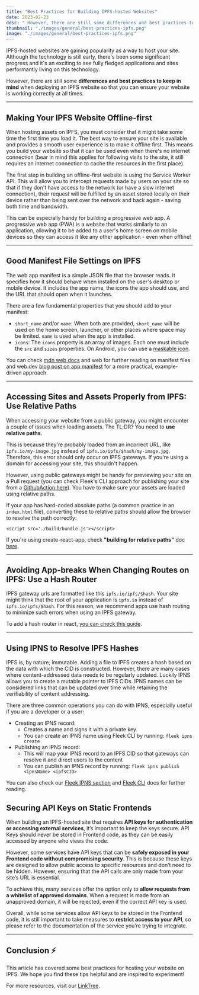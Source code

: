 ```yaml
---
title: "Best Practices for Building IPFS-hosted Websites"
date: 2023-02-23
desc: " However, there are still some differences and best practices to keep in mind when deploying an IPFS website so that you can ensure your website is working correctly at all times."
thumbnail: "./images/general/best-practices-ipfs.png"
image: "./images/general/best-practices-ipfs.png"
---
```


IPFS-hosted websites are gaining popularity as a way to host your site. Although the technology is still early, there's been some significant progress and it's an exciting to see fully fledged applications and sites performantly living on this technology.

However, there are still some **differences and best practices to keep in mind** when deploying an IPFS website so that you can ensure your website is working correctly at all times.

***

## Making Your IPFS Website Offline-first

When hosting assets on IPFS, you must consider that it might take some time the first time you load it. The best way to ensure your site is available and provides a smooth user experience is to make it offline first. This means you build your website so that it can be used even when there's no internet connection (bear in mind this applies for following visits to the site, it still requires an internet connection to cache the resources in the first place).

The first step in building an offline-first website is using the Service Worker API. This will allow you to intercept requests made by users on your site so that if they don't have access to the network (or have a slow internet connection), their request will be fulfilled by an asset stored locally on their device rather than being sent over the network and back again - saving both time and bandwidth.

This can be especially handy for building a progressive web app. A progressive web app (PWA) is a website that works similarly to an application, allowing it to be added to a user's home screen on mobile devices so they can access it like any other application - even when offline!

***

## Good Manifest File Settings on IPFS

The web app manifest is a simple JSON file that the browser reads. It specifies how it should behave when installed on the user's desktop or mobile device. It includes the app name, the icons the app should use, and the URL that should open when it launches.

There are a few fundamental properties that you should add to your manifest:
* `short_name` and/or `name`: When both are provided, `short_name` will be used on the home screen, launcher, or other places where space may be limited. `name` is used when the app is installed.
* `icons`: The `icons` property is an array of images. Each one must include the `src` and `sizes` properties. On Android, you can use a [maskable icon](https://web.dev/maskable-icon/).

You can check [mdn web docs](https://developer.mozilla.org/en-US/docs/Mozilla/Add-ons/WebExtensions/manifest.json) and web for further reading on manifest files and web.dev [blog post on app manifest](https://web.dev/add-manifest/) for a more practical, example-driven approach.

***

## Accessing Sites and Assets Properly from IPFS: Use Relative Paths

When accessing your website from a public gateway, you might encounter a couple of issues when loading assets. The TL;DR? You need to **use relative paths**.

This is because they're probably loaded from an incorrect URL, like `ipfs.io/my-image.jpg` instead of `ipfs.io/ipfs/$hash/my-image.jpg`. Therefore, this error should only occur on IPFS gateways. If you're using a domain for accessing your site, this shouldn't happen.

However, using public gateways might be handy for previewing your site on a Pull request (you can check Fleek's CLI approach for publishing your site from a [GithubAction here](https://docs.fleek.xyz/docs/CLI/sites#continuous-integration-ci)). You have to make sure your assets are loaded using relative paths. 

If your app has hard-coded absolute paths (a common practice in an `index.html` file), converting these to relative paths should allow the browser to resolve the path correctly:

```
<script src='./build/bundle.js'></script>
```

If you're using create-react-app, check **"building for relative paths"** doc [here](https://create-react-app.dev/docs/deployment/#building-for-relative-paths).

***

## Avoiding App-breaks When Changing Routes on IPFS: Use a Hash Router

IPFS gateway urls are formatted like this `ipfs.io/ipfs/$hash`. Your site might think that the root of your application is `ipfs.io` instead of `ipfs.io/ipfs/$hash`. For this reason, we recommend apps use hash routing to minimize such errors when using an IPFS gateway.

To add a hash router in react, [you can check this guide](https://reactrouter.com/web/api/HashRouter).

***

## Using IPNS to Resolve IPFS Hashes

IPFS is, by nature, immutable. Adding a file to IPFS creates a hash based on the data with which the CID is constructed. However, there are many cases where content-addressed data needs to be regularly updated. Luckily IPNS allows you to create a mutable pointer to IPFS CIDs. IPNS names can be considered links that can be updated over time while retaining the verifiability of content addressing.

There are three common operations you can do with IPNS, especially useful if you are a developer or a user:
* Creating an IPNS record:
    * Creates a name and signs it with a private key.
    * You can create an IPNS name using Fleek CLI by running: `fleek ipns create`
* Publishing an IPNS record:
    * This will map your IPNS record to an IPFS CID so that gateways can resolve it and direct users to the content
    * You can publish an IPNS record by running: `fleek ipns publish <ipnsName> <ipfsCID>`

You can also check our [Fleek IPNS section](https://docs.fleek.xyz/docs/CLI/ipns/) and [Fleek CLI](https://docs.fleek.xyz/docs/CLI/) docs for further reading.

## Securing API Keys on Static Frontends

When building an IPFS-hosted site that requires **API keys for authentication or accessing external services**, it’s important to keep the keys secure. API Keys should never be stored in Frontend code, as they can be easily accessed by anyone who views the code.

However, some services have API keys that can be **safely exposed in your Frontend code without compromising security**. This is because these keys are designed to allow public access to specific resources and don’t need to be hidden. However, ensuring that the API calls are only made from your site’s URL is essential.

To achieve this, many services offer the option only to **allow requests from a whitelist of approved domains**. When a request is made from an unapproved domain, it will be rejected, even if the correct API key is used.

Overall, while some services allow API keys to be stored in the Frontend code, it is still important to take measures to **restrict access to your API**, so please refer to the documentation of the service you’re trying to integrate.

***

## Conclusion ⚡
This article has covered some best practices for hosting your website on IPFS. We hope you find these tips helpful and are inspired to experiment!

For more resources, visit our [LinkTree](https://linktr.ee/fleek).